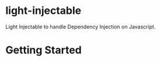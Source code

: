 # light-injectable
Light Injectable to handle Dependency Injection on Javascript.

# Getting Started